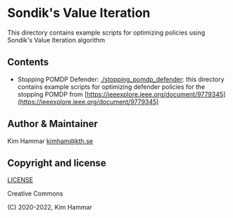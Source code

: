# Sondik's Value Iteration

This directory contains example scripts for optimizing policies using Sondik's Value Iteration algorithm

## Contents 

- Stopping POMDP Defender: [./stopping_pomdp_defender](stopping_pomdp_defender): this directory contains example scripts for optimizing defender policies for the stopping POMDP from [https://ieeexplore.ieee.org/document/9779345](https://ieeexplore.ieee.org/document/9779345)

## Author & Maintainer

Kim Hammar <kimham@kth.se>

## Copyright and license

[LICENSE](../../../LICENSE.md)

Creative Commons

(C) 2020-2022, Kim Hammar